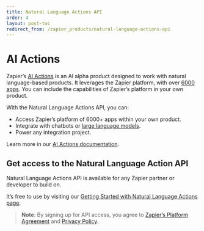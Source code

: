 ```yaml
---
title: Natural Language Actions API
order: 4
layout: post-toc
redirect_from: /zapier_products/natural-language-actions-api
---
```


# AI Actions

Zapier’s [AI Actions](https://actions.zapier.com/) is an AI alpha product designed to work with natural language-based products. It leverages the Zapier platform, with over [6000 apps](https://zapier.com/apps). You can include the capabilities of Zapier’s platform in your own product.

With the Natural Language Actions API, you can:

- Access Zapier’s platform of 6000+ apps within your own product.
- Integrate with chatbots or [large language models](https://en.wikipedia.org/wiki/Wikipedia:Large_language_models).
- Power any integration project.

Learn more in our [AI Actions documentation](https://actions.zapier.com/).

## Get access to the Natural Language Action API

Natural Language Actions API is available for any Zapier partner or developer to build on.

It’s free to use by visiting our [Getting Started with Natural Language Actions page](https://nla.zapier.com/get-started/).

> **Note**: By signing up for API access, you agree to [Zapier’s Platform Agreement](https://zapier.com/platform/tos) and [Privacy Policy](https://zapier.com/privacy).
